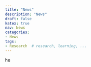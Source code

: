 ```yaml
---
title: "News"
description: "News"
draft: false
katex: true
nav: News
categories:
- News 
tags:
- Research  # research, learning, ... 
---
```

he